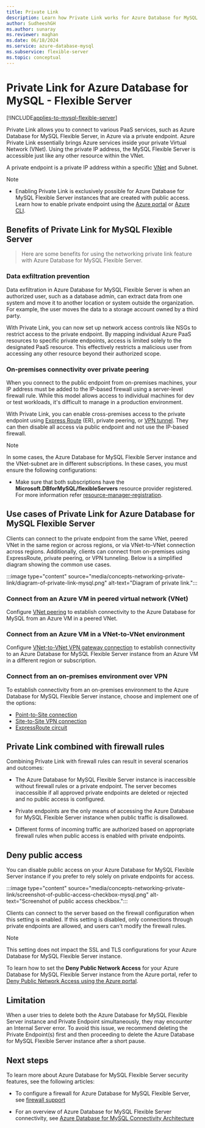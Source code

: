 ```yaml
---
title: Private Link
description: Learn how Private Link works for Azure Database for MySQL - Flexible Server.
author: SudheeshGH
ms.author: sunaray
ms.reviewer: maghan
ms.date: 06/18/2024
ms.service: azure-database-mysql
ms.subservice: flexible-server
ms.topic: conceptual
---
```


# Private Link for Azure Database for MySQL - Flexible Server

[!INCLUDE[applies-to-mysql-flexible-server](../includes/applies-to-mysql-flexible-server.md)]

Private Link allows you to connect to various PaaS services, such as Azure Database for MySQL Flexible Server, in Azure via a private endpoint. Azure Private Link essentially brings Azure services inside your private Virtual Network (VNet). Using the private IP address, the MySQL Flexible Server is accessible just like any other resource within the VNet.

A private endpoint is a private IP address within a specific [VNet](/azure/virtual-network/virtual-networks-overview) and Subnet.

> [!NOTE]
> - Enabling Private Link is exclusively possible for Azure Database for MySQL Flexible Server instances that are created with public access. Learn how to enable private endpoint using the [Azure portal](how-to-networking-private-link-portal.md) or [Azure CLI](how-to-networking-private-link-azure-cli.md).
## Benefits of Private Link for MySQL Flexible Server
> Here are some benefits for using the networking private link feature with Azure Database for MySQL Flexible Server.

### Data exfiltration prevention

Data exfiltration in Azure Database for MySQL Flexible Server is when an authorized user, such as a database admin, can extract data from one system and move it to another location or system outside the organization. For example, the user moves the data to a storage account owned by a third party.

With Private Link, you can now set up network access controls like NSGs to restrict access to the private endpoint. By mapping individual Azure PaaS resources to specific private endpoints, access is limited solely to the designated PaaS resource. This effectively restricts a malicious user from accessing any other resource beyond their authorized scope.

### On-premises connectivity over private peering

When you connect to the public endpoint from on-premises machines, your IP address must be added to the IP-based firewall using a server-level firewall rule. While this model allows access to individual machines for dev or test workloads, it's difficult to manage in a production environment.

With Private Link, you can enable cross-premises access to the private endpoint using [Express Route](https://azure.microsoft.com/services/expressroute/) (ER), private peering, or [VPN tunnel](/azure/vpn-gateway/). They can then disable all access via public endpoint and not use the IP-based firewall.

> [!NOTE]  
> In some cases, the Azure Database for MySQL Flexible Server instance and the VNet-subnet are in different subscriptions. In these cases, you must ensure the following configurations:
> - Make sure that both subscriptions have the **Microsoft.DBforMySQL/flexibleServers** resource provider registered. For more information refer [resource-manager-registration](/azure/azure-resource-manager/management/resource-providers-and-types).

## Use cases of Private Link for Azure Database for MySQL Flexible Server

Clients can connect to the private endpoint from the same VNet, peered VNet in the same region or across regions, or via VNet-to-VNet connection across regions. Additionally, clients can connect from on-premises using ExpressRoute, private peering, or VPN tunneling. Below is a simplified diagram showing the common use cases.

:::image type="content" source="media/concepts-networking-private-link/diagram-of-private-link-mysql.png" alt-text="Diagram of private link.":::

### Connect from an Azure VM in peered virtual network (VNet)

Configure [VNet peering](/azure/virtual-network/tutorial-connect-virtual-networks-powershell) to establish connectivity to the Azure Database for MySQL from an Azure VM in a peered VNet.

### Connect from an Azure VM in a VNet-to-VNet environment

Configure [VNet-to-VNet VPN gateway connection](/azure/vpn-gateway/vpn-gateway-howto-vnet-vnet-resource-manager-portal) to establish connectivity to an Azure Database for MySQL Flexible Server instance from an Azure VM in a different region or subscription.

### Connect from an on-premises environment over VPN

To establish connectivity from an on-premises environment to the Azure Database for MySQL Flexible Server instance, choose and implement one of the options:

- [Point-to-Site connection](/azure/vpn-gateway/vpn-gateway-howto-point-to-site-rm-ps)
- [Site-to-Site VPN connection](/azure/vpn-gateway/vpn-gateway-create-site-to-site-rm-powershell)
- [ExpressRoute circuit](/azure/expressroute/expressroute-howto-linkvnet-portal-resource-manager)

## Private Link combined with firewall rules

Combining Private Link with firewall rules can result in several scenarios and outcomes:

- The Azure Database for MySQL Flexible Server instance is inaccessible without firewall rules or a private endpoint. The server becomes inaccessible if all approved private endpoints are deleted or rejected and no public access is configured.

- Private endpoints are the only means of accessing the Azure Database for MySQL Flexible Server instance when public traffic is disallowed.

- Different forms of incoming traffic are authorized based on appropriate firewall rules when public access is enabled with private endpoints.

## Deny public access

You can disable public access on your Azure Database for MySQL Flexible Server instance if you prefer to rely solely on private endpoints for access.

:::image type="content" source="media/concepts-networking-private-link/screenshot-of-public-access-checkbox-mysql.png" alt-text="Screenshot of public access checkbox.":::

Clients can connect to the server based on the firewall configuration when this setting is enabled. If this setting is disabled, only connections through private endpoints are allowed, and users can't modify the firewall rules.

> [!NOTE]  
> This setting does not impact the SSL and TLS configurations for your Azure Database for MySQL Flexible Server instance.

To learn how to set the **Deny Public Network Access** for your Azure Database for MySQL Flexible Server instance from the Azure portal, refer to [Deny Public Network Access using the Azure portal](how-to-networking-private-link-deny-public-access.md).

## Limitation

When a user tries to delete both the Azure Database for MySQL Flexible Server instance and Private Endpoint simultaneously, they may encounter an Internal Server error. To avoid this issue, we recommend deleting the Private Endpoint(s) first and then proceeding to delete the Azure Database for MySQL Flexible Server instance after a short pause.

## Next steps

To learn more about Azure Database for MySQL Flexible Server security features, see the following articles:

- To configure a firewall for Azure Database for MySQL Flexible Server, see [firewall support](concepts-networking-public.md)

- For an overview of Azure Database for MySQL Flexible Server connectivity, see [Azure Database for MySQL Connectivity Architecture](concepts-networking.md)


